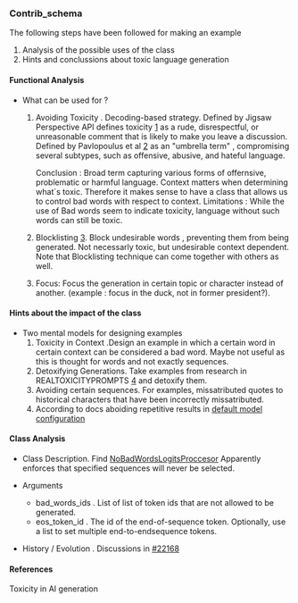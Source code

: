 ### Contrib_schema
The following steps have been followed for making an example
 1. Analysis of the possible uses of the class
 2. Hints and conclussions about toxic language generation 


####  Functional Analysis
  * What can be used for ?
    1. Avoiding Toxicity . Decoding-based strategy. Defined by Jigsaw Perspective API defines toxicity [1](https://support.perspectiveapi.com/s/about-the-api-faqs?language=en_US) as a rude, disrespectful, or unreasonable comment that is likely to make you leave a discussion.
    Defined by Pavlopoulus et al [2](https://arxiv.org/pdf/2006.00998.pdf) as an "umbrella term" , compromising several subtypes, such as offensive, abusive, and hateful language.

        Conclusion : Broad term capturing various forms of offernsive, problematic or harmful language.
        Context matters when determining what´s toxic. Therefore it makes sense to have a class that allows us to control bad words with respect to context.
        Limitations : While the use of Bad words seem to indicate toxicity, language without such words can still be toxic.

    2. Blocklisting [3](). Block undesirable words , preventing them from being generated. Not necessarly toxic, but undesirable context dependent.
       Note that Blocklisting technique can come together with others as well.

    3. Focus: Focus the generation in certain topic or character instead of another. (example : focus in the duck, not in former president?). 

#### Hints about the impact of the class
    

  * Two mental models for designing examples
      1. Toxicity in Context .Design an example in which a certain word in certain context can be considered a bad word. Maybe not useful as this is thought for words and not exactly sequences.
      2. Detoxifying Generations. Take examples from research in REALTOXICITYPROMPTS [4](https://aclanthology.org/2020.findings-emnlp.301.pdf) and detoxify them.
      3. Avoiding certain sequences. For examples, missatributed quotes to historical characters that have been incorrectly missatributed.
      4. According to docs aboiding repetitive results in [default model configuration](https://huggingface.co/docs/transformers/v4.30.0/generation_strategies#default-text-generation-configuration)


#### Class Analysis
  * Class Description. Find [NoBadWordsLogitsProccesor](https://github.com/huggingface/transformers/blob/f1732e1374a082bf8e43bd0e4aa8a2da21a32a21/src/transformers/generation/logits_process.py#L725)
    Apparently enforces that specified sequences will never be selected. 
    
  * Arguments
    * bad_words_ids . List of list of token ids that are not allowed to be generated.
    * eos_token_id . The id of the end-of-sequence token. Optionally, use a list to set multiple end-to-endsequence tokens.
  * History / Evolution . Discussions in [#22168](https://github.com/huggingface/transformers/issues/22168)


#### References 
 Toxicity in AI generation [](https://towardsdatascience.com/toxicity-in-ai-text-generation-9e9d9646e68f)
